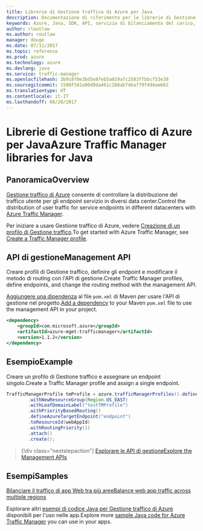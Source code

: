 ```yaml
---
title: Librerie di Gestione traffico di Azure per Java
description: Documentazione di riferimento per le librerie di Gestione traffico per Java
keywords: Azure, Java, SDK, API, servizio di bilanciamento del carico, distribuzione del carico, rete, Gestione traffico
author: rloutlaw
ms.author: routlaw
manager: douge
ms.date: 07/11/2017
ms.topic: reference
ms.prod: azure
ms.technology: azure
ms.devlang: java
ms.service: traffic-manager
ms.openlocfilehash: 3b9c8f0e3bd5e8feb5a819a7c2583ffbbcf53e38
ms.sourcegitcommit: 1500f341a96d9da461c288abf4baf79f494ae662
ms.translationtype: HT
ms.contentlocale: it-IT
ms.lasthandoff: 08/28/2017
---
```

# <a name="azure-traffic-manager-libraries-for-java"></a><span data-ttu-id="496b5-104">Librerie di Gestione traffico di Azure per Java</span><span class="sxs-lookup"><span data-stu-id="496b5-104">Azure Traffic Manager libraries for Java</span></span>

## <a name="overview"></a><span data-ttu-id="496b5-105">Panoramica</span><span class="sxs-lookup"><span data-stu-id="496b5-105">Overview</span></span>

<span data-ttu-id="496b5-106">[Gestione traffico di Azure](/azure/traffic-manager/traffic-manager-overview) consente di controllare la distribuzione del traffico utente per gli endpoint servizio in diversi data center.</span><span class="sxs-lookup"><span data-stu-id="496b5-106">Control the distribution of user traffic for service endpoints in different datacenters with [Azure Traffic Manager](/azure/traffic-manager/traffic-manager-overview).</span></span>

<span data-ttu-id="496b5-107">Per iniziare a usare Gestione traffico di Azure, vedere [Creazione di un profilo di Gestione traffico](/azure/traffic-manager/traffic-manager-create-profile).</span><span class="sxs-lookup"><span data-stu-id="496b5-107">To get started with Azure Traffic Manager, see [Create a Traffic Manager profile](/azure/traffic-manager/traffic-manager-create-profile).</span></span>

## <a name="management-api"></a><span data-ttu-id="496b5-108">API di gestione</span><span class="sxs-lookup"><span data-stu-id="496b5-108">Management API</span></span>

<span data-ttu-id="496b5-109">Creare profili di Gestione traffico, definire gli endpoint e modificare il metodo di routing con l'API di gestione.</span><span class="sxs-lookup"><span data-stu-id="496b5-109">Create Traffic Manager profiles, define endpoints, and change the routing method with the management API.</span></span> 

<span data-ttu-id="496b5-110">[Aggiungere una dipendenza](https://maven.apache.org/guides/getting-started/index.html#How_do_I_use_external_dependencies) al file `pom.xml` di Maven per usare l'API di gestione nel progetto.</span><span class="sxs-lookup"><span data-stu-id="496b5-110">[Add a dependency](https://maven.apache.org/guides/getting-started/index.html#How_do_I_use_external_dependencies) to your Maven `pom.xml` file to use the management API in your project.</span></span>  

```XML
<dependency>
    <groupId>com.microsoft.azure</groupId>
    <artifactId>azure-mgmt-trafficmanager</artifactId>
    <version>1.1.2</version>
</dependency>
```   

## <a name="example"></a><span data-ttu-id="496b5-111">Esempio</span><span class="sxs-lookup"><span data-stu-id="496b5-111">Example</span></span>

<span data-ttu-id="496b5-112">Creare un profilo di Gestione traffico e assegnare un endpoint singolo.</span><span class="sxs-lookup"><span data-stu-id="496b5-112">Create a Traffic Manager profile and assign a single endpoint.</span></span>

```java
TrafficManagerProfile tmProfile = azure.trafficManagerProfiles().define("testTMProfile")
        .withNewResourceGroup(Region.US_EAST)
        .withLeafDomainLabel("testTMProfile")
        .withPriorityBasedRouting()
        .defineAzureTargetEndpoint("endpoint")
        .toResourceId(webAppId)
        .withRoutingPriority(1)
        .attach()
        .create();
```

> [!div class="nextstepaction"]
> [<span data-ttu-id="496b5-113">Esplorare le API di gestione</span><span class="sxs-lookup"><span data-stu-id="496b5-113">Explore the Management APIs</span></span>](/java/api/overview/azure/trafficmanager/managementapi)

## <a name="samples"></a><span data-ttu-id="496b5-114">Esempi</span><span class="sxs-lookup"><span data-stu-id="496b5-114">Samples</span></span>

[<span data-ttu-id="496b5-115">Bilanciare il traffico di app Web tra più aree</span><span class="sxs-lookup"><span data-stu-id="496b5-115">Balance web app traffic across multiple regions</span></span>](https://github.com/Azure-Samples/traffic-manager-java-manage-profiles)

<span data-ttu-id="496b5-116">Esplorare altri [esempi di codice Java per Gestione traffico di Azure](https://azure.microsoft.com/resources/samples/?platform=java&term=traffic) disponibili per l'uso nelle app.</span><span class="sxs-lookup"><span data-stu-id="496b5-116">Explore more [sample Java code for Azure Traffic Manager](https://azure.microsoft.com/resources/samples/?platform=java&term=traffic) you can use in your apps.</span></span>
